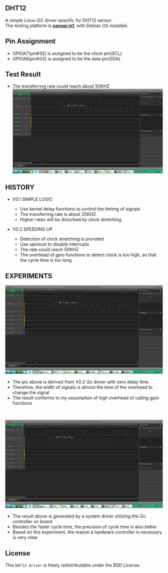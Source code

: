 ## DHT12
A simple Linux I2C driver specific for DHT12 sensor.<br>
The testing platform is **[nanopi m1](http://wiki.friendlyarm.com/wiki/index.php/NanoPi_M1)**,
with Debian OS installed.<br>

## Pin Assignment
- GPIOA7(pin#32) is assigned to be the clock pin(SCL)
- GPIOA8(pin#33) is assigned to be the data pin(SDA)

## Test Result
- The transferring rate could reach about 50KHZ
![](https://github.com/jarvis1984/DHT12/blob/master/2017-02-26-210826_1600x900_scrot.png)

## HISTORY
- V0.1 SIMPLE LOGIC
  - Use kernel delay functions to control the timimg of signals
  - The transferring rate is about 25KHZ
  - Higher rates will be disturbed by clock stretching

- V0.2 SPEEDING UP
  - Detection of clock stretching is provided
  - Use spinlock to disable interrupts
  - The rate could reach 50KHZ
  - The overhead of gpio functions to detect clock is too high,
    so that the cycle time is too long

## EXPERIMENTS
![](https://github.com/jarvis1984/DHT12/blob/master/nodelay.png)
- The pic above is derived from V0.2 i2c driver with zero delay time
- Therefore, the width of signals is almost the time of the overhead to change the signal
- The result conforms to my assumption of high overhead of calling gpio functions
<br>

![](https://github.com/jarvis1984/DHT12/blob/master/twi.png)
- The result above is generated by a system driver utilizing the i2c controller on board
- Besides the faster cycle time, the precision of cycle time is also better
- Based on this experiment, the reason a hardware controller is necessary is very clear

## License
This `DHT12 driver` is freely redistributable under the BSD License.
